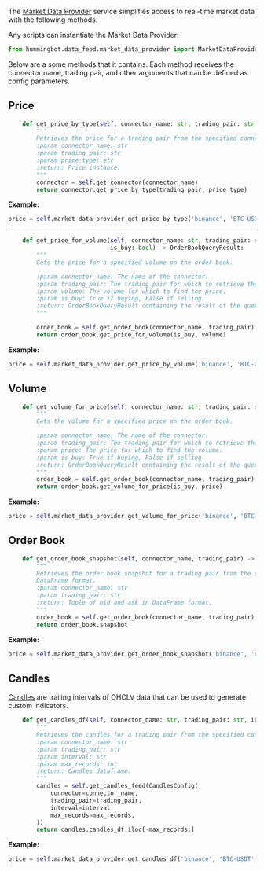 
The [Market Data Provider](https://github.com/hummingbot/hummingbot/blob/development/hummingbot/data_feed/market_data_provider.py) service simplifies access to real-time market data with the following methods. 

Any scripts can instantiate the Market Data Provider:

```python
from hummingbot.data_feed.market_data_provider import MarketDataProvider
```

Below are a some methods that it contains. Each method receives the connector name, trading pair, and other arguments that can be defined as config parameters.


## Price

```python
    def get_price_by_type(self, connector_name: str, trading_pair: str, price_type: PriceType):
        """
        Retrieves the price for a trading pair from the specified connector.
        :param connector_name: str
        :param trading_pair: str
        :param price_type: str
        :return: Price instance.
        """
        connector = self.get_connector(connector_name)
        return connector.get_price_by_type(trading_pair, price_type)
```

**Example:**

```python
price = self.market_data_provider.get_price_by_type('binance', 'BTC-USDT', PriceType.MidPrice)
```

---

```python
    def get_price_for_volume(self, connector_name: str, trading_pair: str, volume: float,
                             is_buy: bool) -> OrderBookQueryResult:
        """
        Gets the price for a specified volume on the order book.

        :param connector_name: The name of the connector.
        :param trading_pair: The trading pair for which to retrieve the data.
        :param volume: The volume for which to find the price.
        :param is_buy: True if buying, False if selling.
        :return: OrderBookQueryResult containing the result of the query.
        """

        order_book = self.get_order_book(connector_name, trading_pair)
        return order_book.get_price_for_volume(is_buy, volume)
```

**Example:**

```python
price = self.market_data_provider.get_price_by_volume('binance', 'BTC-USDT', volume: 10000, True)
```


## Volume

```python
    def get_volume_for_price(self, connector_name: str, trading_pair: str, price: float, is_buy: bool) -> OrderBookQueryResult:
        """
        Gets the volume for a specified price on the order book.

        :param connector_name: The name of the connector.
        :param trading_pair: The trading pair for which to retrieve the data.
        :param price: The price for which to find the volume.
        :param is_buy: True if buying, False if selling.
        :return: OrderBookQueryResult containing the result of the query.
        """
        order_book = self.get_order_book(connector_name, trading_pair)
        return order_book.get_volume_for_price(is_buy, price)
```

**Example:**

```python
price = self.market_data_provider.get_volume_for_price('binance', 'BTC-USDT', 70000, True)
```

## Order Book

```python
    def get_order_book_snapshot(self, connector_name, trading_pair) -> Tuple[pd.DataFrame, pd.DataFrame]:
        """
        Retrieves the order book snapshot for a trading pair from the specified connector, as a tuple of bid and ask in
        DataFrame format.
        :param connector_name: str
        :param trading_pair: str
        :return: Tuple of bid and ask in DataFrame format.
        """
        order_book = self.get_order_book(connector_name, trading_pair)
        return order_book.snapshot
```

**Example:**

```python
price = self.market_data_provider.get_order_book_snapshot('binance', 'BTC-USDT')
```

## Candles

[Candles](../candles/index.md) are trailing intervals of OHCLV data that can be used to generate custom indicators.

```python
    def get_candles_df(self, connector_name: str, trading_pair: str, interval: str, max_records: int = 500):
        """
        Retrieves the candles for a trading pair from the specified connector.
        :param connector_name: str
        :param trading_pair: str
        :param interval: str
        :param max_records: int
        :return: Candles dataframe.
        """
        candles = self.get_candles_feed(CandlesConfig(
            connector=connector_name,
            trading_pair=trading_pair,
            interval=interval,
            max_records=max_records,
        ))
        return candles.candles_df.iloc[-max_records:]
```

**Example:**

```python
price = self.market_data_provider.get_candles_df('binance', 'BTC-USDT', '3m', 1000)
```
